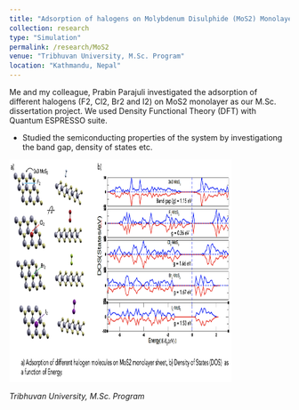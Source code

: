 ```yaml
---
title: "Adsorption of halogens on Molybdenum Disulphide (MoS2) Monolayer"
collection: research
type: "Simulation"
permalink: /research/MoS2
venue: "Tribhuvan University, M.Sc. Program"
location: "Kathmandu, Nepal"
---
```


Me and my colleague, Prabin Parajuli investigated the adsorption of different halogens (F2, Cl2, Br2 and I2) on MoS2 monolayer as our M.Sc. dissertation project. We used Density Functional Theory (DFT) with Quantum ESPRESSO suite.
- Studied the semiconducting properties of the system by investigationg the band gap, density of states etc.   
<img src='/images/research_pictures/dos.png' width='400' height='400'>
<br>


*Tribhuvan University, M.Sc. Program*

